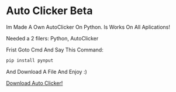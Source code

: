 # Auto Clicker Beta

Im Made A Own AutoClicker On Python.
Is Works On All Aplications!



Needed a 2 filers: Python, AutoClicker


Frist Goto Cmd And Say This Command:
```markdown
pip install pynput
```

And Download A File And Enjoy :)

[Download Auto Clicker!](https://raw.githubusercontent.com/thenewexploiter/Auto_Clicker_Beta/main/main.py)

